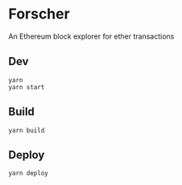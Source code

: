 # Forscher

An Ethereum block explorer for ether transactions

## Dev

```
yarn
yarn start
```

## Build

```
yarn build
```

## Deploy

```
yarn deploy
```
